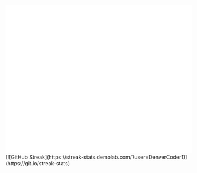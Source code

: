 <div align="center">
	<br>
	<a href="https://github.com/adeshpande03/adeshpande03/blame/main/header.svg">
		<img src="header.svg" width="800" height="400" alt="Click to see the source">
	</a>
	<br>
</div>
[![GitHub Streak](https://streak-stats.demolab.com/?user=DenverCoder1)](https://git.io/streak-stats)
